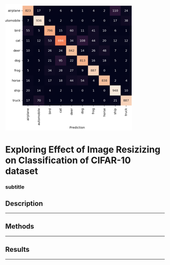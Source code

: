 <img src="./portfolio/cifar10_classification/assets/readme.png" width=400 > 

# Exploring Effect of Image Resizizing on Classification of CIFAR-10 dataset

### subtitle

## Description

---

## Methods

---

## Results

---

<br><br><br><br>